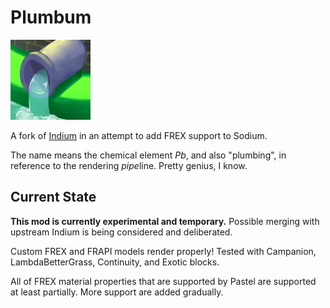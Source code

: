 # Plumbum

![Plumbum Icon](./src/main/resources/assets/plumbum/icon.png)

A fork of [Indium](https://github.com/comp500/Indium) in an attempt to add FREX support to Sodium.

The name means the chemical element *Pb*, and also "plumbing", in reference to the rendering *pipe*line. Pretty genius, I know.

## Current State

**This mod is currently experimental and temporary.** Possible merging with upstream Indium is being considered and deliberated.

Custom FREX and FRAPI models render properly! Tested with Campanion, LambdaBetterGrass, Continuity, and Exotic blocks.

All of FREX material properties that are supported by Pastel are supported at least partially. More support are added gradually.
